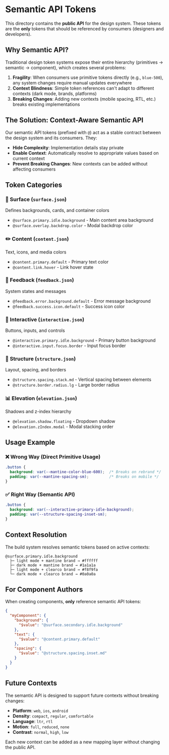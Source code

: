 # Semantic API Tokens

This directory contains the **public API** for the design system. These tokens are the **only** tokens that should be referenced by consumers (designers and developers).

## Why Semantic API?

Traditional design token systems expose their entire hierarchy (primitives → semantic → component), which creates several problems:

1. **Fragility**: When consumers use primitive tokens directly (e.g., `blue-500`), any system changes require manual updates everywhere
2. **Context Blindness**: Simple token references can't adapt to different contexts (dark mode, brands, platforms)
3. **Breaking Changes**: Adding new contexts (mobile spacing, RTL, etc.) breaks existing implementations

## The Solution: Context-Aware Semantic API

Our semantic API tokens (prefixed with `@`) act as a stable contract between the design system and its consumers. They:

- **Hide Complexity**: Implementation details stay private
- **Enable Context**: Automatically resolve to appropriate values based on current context
- **Prevent Breaking Changes**: New contexts can be added without affecting consumers

## Token Categories

### 🎨 Surface (`surface.json`)
Defines backgrounds, cards, and container colors
- `@surface.primary.idle.background` - Main content area background
- `@surface.overlay.backdrop.color` - Modal backdrop color

### ✏️ Content (`content.json`)
Text, icons, and media colors
- `@content.primary.default` - Primary text color
- `@content.link.hover` - Link hover state

### 💬 Feedback (`feedback.json`)
System states and messages
- `@feedback.error.background.default` - Error message background
- `@feedback.success.icon.default` - Success icon color

### 🎯 Interactive (`interactive.json`)
Buttons, inputs, and controls
- `@interactive.primary.idle.background` - Primary button background
- `@interactive.input.focus.border` - Input focus border

### 📐 Structure (`structure.json`)
Layout, spacing, and borders
- `@structure.spacing.stack.md` - Vertical spacing between elements
- `@structure.border.radius.lg` - Large border radius

### 📊 Elevation (`elevation.json`)
Shadows and z-index hierarchy
- `@elevation.shadow.floating` - Dropdown shadow
- `@elevation.zIndex.modal` - Modal stacking order

## Usage Example

### ❌ Wrong Way (Direct Primitive Usage)
```css
.button {
  background: var(--mantine-color-blue-600);  /* Breaks on rebrand */
  padding: var(--mantine-spacing-sm);         /* Breaks on mobile */
}
```

### ✅ Right Way (Semantic API)
```css
.button {
  background: var(--interactive-primary-idle-background);
  padding: var(--structure-spacing-inset-sm);
}
```

## Context Resolution

The build system resolves semantic tokens based on active contexts:

```
@surface.primary.idle.background
  ├─ light mode + mantine brand → #ffffff
  ├─ dark mode + mantine brand → #1a1a1a
  ├─ light mode + clearco brand → #f8f9fa
  └─ dark mode + clearco brand → #0a0a0a
```

## For Component Authors

When creating components, **only** reference semantic API tokens:

```json
{
  "myComponent": {
    "background": {
      "$value": "@surface.secondary.idle.background"
    },
    "text": {
      "$value": "@content.primary.default"
    },
    "spacing": {
      "$value": "@structure.spacing.inset.md"
    }
  }
}
```

## Future Contexts

The semantic API is designed to support future contexts without breaking changes:

- **Platform**: `web`, `ios`, `android`
- **Density**: `compact`, `regular`, `comfortable`
- **Language**: `ltr`, `rtl`
- **Motion**: `full`, `reduced`, `none`
- **Contrast**: `normal`, `high`, `low`

Each new context can be added as a new mapping layer without changing the public API.
